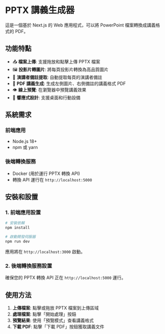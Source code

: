 # PPTX 講義生成器

這是一個基於 Next.js 的 Web 應用程式，可以將 PowerPoint 檔案轉換成講義格式的 PDF。

## 功能特點

- 📤 **檔案上傳**: 支援拖放和點擊上傳 PPTX 檔案
- 🖼️ **投影片轉圖片**: 將每頁投影片轉換為高品質圖片
- 📝 **演講者備註提取**: 自動提取每頁的演講者備註
- 📄 **PDF 講義生成**: 生成左側圖片、右側備註的講義格式 PDF
- 👁️ **線上預覽**: 在瀏覽器中預覽講義效果
- 🎨 **響應式設計**: 支援桌面和行動設備

## 系統需求

### 前端應用
- Node.js 18+ 
- npm 或 yarn

### 後端轉換服務
- Docker (用於運行 PPTX 轉換 API)
- 轉換 API 運行在 `http://localhost:5000`

## 安裝和設置

### 1. 前端應用設置

```bash
# 安裝依賴
npm install

# 啟動開發伺服器
npm run dev
```

應用將在 `http://localhost:3000` 啟動。

### 2. 後端轉換服務設置

確保您的 PPTX 轉換 API 正在 `http://localhost:5000` 運行。

## 使用方法

1. **上傳檔案**: 點擊或拖放 PPTX 檔案到上傳區域
2. **處理檔案**: 點擊「開始處理」按鈕
3. **預覽結果**: 使用「預覽模式」查看講義格式
4. **下載 PDF**: 點擊「下載 PDF」按鈕獲取講義文件
